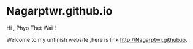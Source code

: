Nagarptwr.github.io 
=====================


Hi , Phyo Thet Wai !


  Welcome to my unfinish website ,here is link <http://Nagarptwr.github.io>. 


